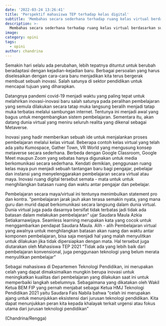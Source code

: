 ```yaml
---
date: '2022-03-24 13:26:41'
title: 'Perspektif mahasiswa TEP terhadap kelas digital'
subtitle: 'Membahas secara sederhana terhadap ruang kelas virtual berdasarkan sudut pandang dari mahasiswa TEP.'
description: >-
  Membahas secara sederhana terhadap ruang kelas virtual berdasarkan sudut pandang dari mahasiswa TEP.
image:
category: opini
tags:
  - opini
author: chandrina
---
```


Semakin hari selalu ada perubahan, lebih tepatnya dituntut untuk berubah beradaptasi dengan kejadian-kejadian baru. Berbagai persoalan yang harus diselesaikan dengan cara-cara baru menjadikan kita terus bergerak membuat sebuah inovasi. Salah satunya di sektor pendidikan untuk mencapai tujuan yang diharapkan.

Datangnya pandemi covid-19 menjadi waktu yang paling tepat untuk melahirkan inovasi-inovasi baru salah satunya pada peralihan pembelajaran yang semula dilakukan secara tatap muka langsung beralih menjadi tatap muka terbatas melalui sambungan internet. Tentunya ini menjadi awal yang bagus untuk mengembangkan sistem pembelajaran. Sementara itu, akan datang dunia virtual yang meniru seluruh realita yang dikenal sebagai Metaverse.

Inovasi yang hadir memberikan sebuah ide untuk menjalankan proses pembelajaran melalui kelas virtual. Beberapa contoh kelas virtual yang telah ada yaitu Kumospace, Gather Town, VR World yang mengusung konsep metaverse secara sederhana. Berbeda dengan Google Classroom, Google Meet maupun Zoom yang sebatas hanya digunakan untuk media berkomunikasi secara sederhana. Kendati demikian, penggunaan ruang kelas maya pun menjadi sebuah tantangan baru bagi pengajar, pebelajar dan instansi yang menyelenggarakan pembelajaran secara virtual atau maya. Inovasi ruang digital tersebut semata - mata untuk untuk menghilangkan batasan ruang dan waktu antar pengajar dan pebelajar.

Pembelajaran secara maya/virtual ini tentunya menimbulkan statement pro dan kontra. “pembelajaran jarak jauh akan terasa semakin nyata, yang mana guru dan murid dapat berkomunikasi secara langsung dalam dunia virtual. Dunia virtual juga pada dasarnya bersifat tidak terbatas jadi tidak ada batasan dalam melakukan pembelajaran” ujar Saudara Maula Azkia Setiakarnawijaya. Seamless learning merupakan kata yang cocok untuk menggambarkan pendapat Saudara Maula. Alih - alih Pembelajaran virtual yang awalnya untuk menghilangkan batasan akan ruang dan waktu antar komponen pembelajaran, bisa saja menjadi hal yang malah menyulitkan untuk dilakukan jika tidak dipersiapkan dengan mata. Hal tersebut juga diutarakan oleh Mahasiswa TEP 2021 “Tidak ada yang lebih baik dari pembelajaran konvensional, juga penggunaan teknologi yang belum merata menyulitkan pembelajar”

Sebagai mahasiswa di Departemen Teknologi Pendidikan, ini merupakan celah yang dapat dimaksimalkan mungkin berupa inovasi untuk meningkatkan kualitas dari pembelajaran yang dilakukan saat ini untuk memperbaiki langkah sebelumnya. Sebagaimana yang dikatakan oleh Wakil Ketua BEM FIP yang pernah menjabat sebagai Ketua HMJ Teknologi Pendidikan 2021 yaitu Saudara Fais Nabila bahwa “celah ini merupakan ajang untuk menunjukkan eksistensi dari jurusan teknologi pendidikan. Kita dapat menunjukkan peran kita kepada khalayak terkait urgensi atau fokus utama dari jurusan teknologi pendidikan”

(Chandrina/Rengga)
